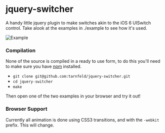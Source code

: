jquery-switcher
=============

A handy little jquery plugin to make switches akin to the iOS 6 UISwitch
control. Take alook at the examples in ./example to see how it's used.

![Example](http://f.cl.ly/items/0g0C1C363o071o2y2G3N/Animation.gif)

### Compilation

None of the source is compiled in a ready to use form, to do this you'll need to
make sure you have [npm](https://npmjs.org) installed.

- `git clone git@github.com:tarnfeld/jquery-switcher.git`
- `cd jquery-switcher`
- `make`

Then open one of the two examples in your browser and try it out!

### Browser Support

Currently all animation is done using CSS3 transitions, and with the `-webkit` prefix. This
will change.
